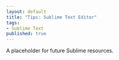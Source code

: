 ```yaml
---
layout: default
title: "Tips: Sublime Text Editor"
tags:
- Sublime Text
published: true
---
```

A placeholder for future Sublime resources.
